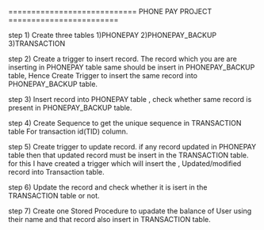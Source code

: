 ============================ PHONE PAY PROJECT ========================

step 1) Create three tables
1)PHONEPAY 2)PHONEPAY_BACKUP 3)TRANSACTION

step 2) Create a trigger to insert record. The record which you are are inserting in PHONEPAY table same should be insert in PHONEPAY_BACKUP table, Hence Create Trigger to insert the same record into PHONEPAY_BACKUP table.

step 3) Insert record into PHONEPAY table , check whether same record is present in PHONEPAY_BACKUP table.

step 4) Create Sequence to get the unique sequence in TRANSACTION table For transaction id(TID) column.

step 5) Create trigger to update record. if any record updated in PHONEPAY table then that updated record must be insert in the TRANSACTION table. for this I have created a trigger which will insert the , Updated/modified record into Transaction table.

step 6) Update the record and check whether it is isert in the TRANSACTION table or not.

step 7) Create one Stored Procedure to upadate the balance of User using their name and that record also insert in TRANSACTION table.
